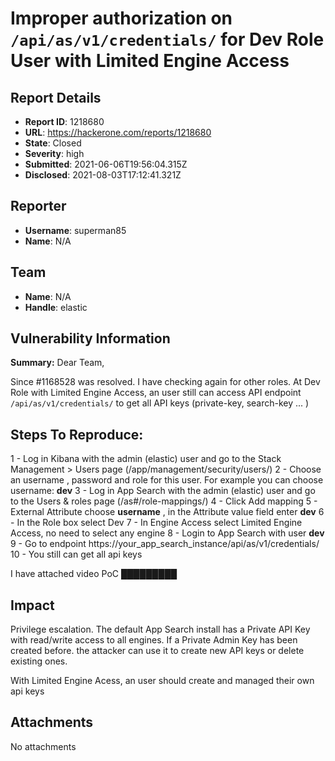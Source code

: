 # Improper authorization on `/api/as/v1/credentials/` for  Dev Role User with Limited Engine Access

## Report Details
- **Report ID**: 1218680
- **URL**: https://hackerone.com/reports/1218680
- **State**: Closed
- **Severity**: high
- **Submitted**: 2021-06-06T19:56:04.315Z
- **Disclosed**: 2021-08-03T17:12:41.321Z

## Reporter
- **Username**: superman85
- **Name**: N/A

## Team
- **Name**: N/A
- **Handle**: elastic

## Vulnerability Information
**Summary:**
Dear Team,

Since  #1168528 was resolved. I have checking again for other roles. At Dev Role with Limited Engine Access, an user still can access API endpoint 
`/api/as/v1/credentials/` to get all API keys (private-key, search-key ... )

## Steps To Reproduce:

1 - Log in Kibana with the admin (elastic) user and go to the Stack Management > Users page (/app/management/security/users/)
2 - Choose an username , password and role for this user. For example you can choose username: **dev**
3 - Log in App Search with the admin (elastic) user and go to the Users & roles page (/as#/role-mappings/)
4 - Click Add mapping
5 - External Attribute choose **username** , in the Attribute value field enter **dev**
6 - In the Role box select Dev
7 - In Engine Access select Limited Engine Access, no need to select any engine
8 - Login to App Search with user **dev**
9 - Go to endpoint https://your_app_search_instance/api/as/v1/credentials/
10 - You still can get all api keys 

I have attached video PoC
█████████

## Impact

Privilege escalation. The default App Search install has a Private API Key with read/write access to all engines. If a Private Admin Key has been created before. the attacker can use it to create new API keys or delete existing ones.

With Limited Engine Acess, an user should create and managed their own api keys

## Attachments
No attachments
